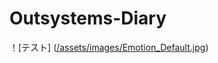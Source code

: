 # Outsystems-Diary

！[テスト]
([/assets/images/Emotion_Default.jpg](https://github.com/yuto1201-UESG/Outsystems-Diary/blob/main/%20Emotion_Default.jpg))
